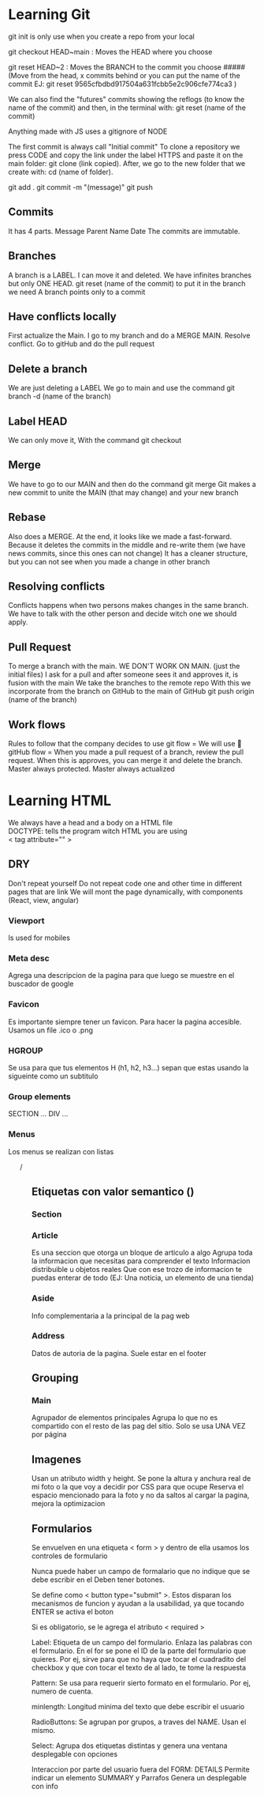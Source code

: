 # Learning Git

git init is only use when you create a repo from your local

git checkout HEAD~main : Moves the HEAD where you choose

git reset HEAD~2 : Moves the BRANCH to the commit you choose ##### (Move from the head, x commits behind or you can put the name of the commit EJ: git reset 9565cfbdbd917504a631fcbb5e2c906cfe774ca3 )

We can also find the "futures" commits showing the reflogs (to know the name of the commit) and then, in the terminal with: git reset (name of the commit)

Anything made with JS uses a gitignore of NODE

The first commit is always call "Initial commit"
To clone a repository we press CODE and copy the link under the label HTTPS and paste it on the main folder: git clone (link copied).
After, we go to the new folder that we create with: cd (name of folder).

git add .
git commit -m "(message)"
git push

## Commits

It has 4 parts.
Message
Parent
Name
Date
The commits are immutable.

## Branches

A branch is a LABEL.
I can move it and deleted.
We have infinites branches but only ONE HEAD.
git reset (name of the commit) to put it in the branch we need
A branch points only to a commit

## Have conflicts locally

First actualize the Main.
I go to my branch and do a MERGE MAIN.
Resolve conflict.
Go to gitHub and do the pull request

## Delete a branch

We are just deleting a LABEL
We go to main and use the command git branch -d (name of the branch)

## Label HEAD

We can only move it, With the command git checkout

## Merge

We have to go to our MAIN and then do the command git merge
Git makes a new commit to unite the MAIN (that may change) and your new branch

## Rebase

Also does a MERGE.
At the end, it looks like we made a fast-forward. Because it deletes the commits in the middle and re-write them (we have news commits, since this ones can not change)
It has a cleaner structure, but you can not see when you made a change in other branch

## Resolving conflicts

Conflicts happens when two persons makes changes in the same branch. We have to talk with the other person and decide witch one we should apply.

## Pull Request

To merge a branch with the main.
WE DON'T WORK ON MAIN. (just the initial files)
I ask for a pull and after someone sees it and approves it, is fusion with the main
We take the branches to the remote repo
With this we incorporate from the branch on GitHub to the main of GitHub
git push origin (name of the branch)

## Work flows

Rules to follow that the company decides to use
git flow =
We will use 🔽
gitHub flow = When you made a pull request of a branch, review the pull request. When this is approves, you can merge it and delete the branch. Master always protected. Master always actualized

# Learning HTML

We always have a head and a body on a HTML file <br>
DOCTYPE: tells the program witch HTML you are using <br>
< tag attribute="" >

## DRY

Don't repeat yourself
Do not repeat code one and other time in different pages that are link
We will mont the page dynamically, with components (React, view, angular)

### Viewport

Is used for mobiles

### Meta desc

Agrega una descripcion de la pagina para que luego se muestre en el buscador de google

### Favicon

Es importante siempre tener un favicon. Para hacer la pagina accesible.
Usamos un file .ico o .png

### HGROUP

Se usa para que tus elementos H (h1, h2, h3...) sepan que estas usando la sigueinte como un subtitulo

### Group elements

SECTION ...
DIV ...

### Menus

Los menus se realizan con listas <ul> / <ol>

## Etiquetas con valor semantico ()

### Section

### Article

Es una seccion que otorga un bloque de articulo a algo
Agrupa toda la informacion que necesitas para comprender el texto
Informacion distribuible u objetos reales
Que con ese trozo de informacion te puedas enterar de todo (EJ: Una noticia, un elemento de una tienda)

### Aside

Info complementaria a la principal de la pag web

### Address

Datos de autoria de la pagina. Suele estar en el footer

## Grouping

### Main

Agrupador de elementos principales
Agrupa lo que no es compartido con el resto de las pag del sitio.
Solo se usa UNA VEZ por página

## Imagenes

Usan un atributo width y height.
Se pone la altura y anchura real de mi foto o la que voy a decidir por CSS para que ocupe
Reserva el espacio mencionado para la foto y no da saltos al cargar la pagina, mejora la optimizacion

## Formularios

Se envuelven en una etiqueta < form > y dentro de ella usamos los controles de formulario

Nunca puede haber un campo de formalario que no indique que se debe escribir en el
Deben tener botones.

Se define como < button type="submit" >. Estos disparan los mecanismos de funcion y ayudan a la usabilidad, ya que tocando ENTER se activa el boton

Si es obligatorio, se le agrega el atributo < required >

Label: Etiqueta de un campo del formulario. Enlaza las palabras con el formulario. En el for se pone el ID de la parte del formulario que quieres.
Por ej, sirve para que no haya que tocar el cuadradito del checkbox y que con tocar el texto de al lado, te tome la respuesta

Pattern: Se usa para requerir sierto formato en el formulario. Por ej, numero de cuenta.

minlength: Longitud minima del texto que debe escribir el usuario

RadioButtons: Se agrupan por grupos, a traves del NAME. Usan el mismo.

Select: Agrupa dos etiquetas distintas y genera una ventana desplegable con opciones

Interaccion por parte del usuario fuera del FORM: DETAILS
Permite indicar un elemento SUMMARY y Parrafos
Genera un desplegable con info
